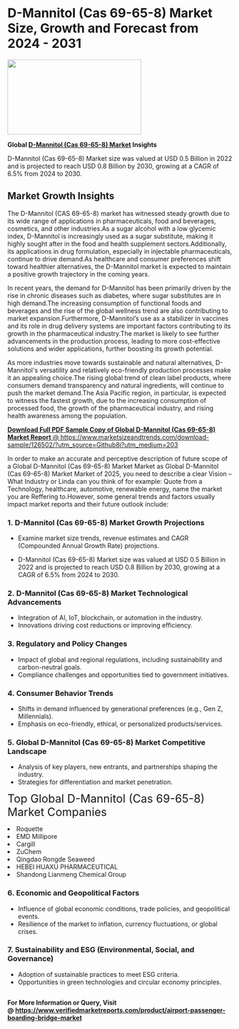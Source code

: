 <H1>D-Mannitol (Cas 69-65-8) Market Size, Growth and Forecast from 2024 - 2031</H1><img class="aligncenter size-medium wp-image-584254" src="https://thirdeyenews.in/wp-content/uploads/2024/09/Global-Market-Research-300x168.jpeg" alt="" width="300" height="168" /><p><strong>Global&nbsp;<a href="https://www.marketsizeandtrends.com/download-sample/126502/?utm_source=Github8j?utm_medium=203">D-Mannitol (Cas 69-65-8) Market</a> Insights</strong></p><p>D-Mannitol (Cas 69-65-8) Market size was valued at USD 0.5 Billion in 2022 and is projected to reach USD 0.8 Billion by 2030, growing at a CAGR of 6.5% from 2024 to 2030.</p><p><h2>Market Growth Insights</h2> <p>The D-Mannitol (CAS 69-65-8) market has witnessed steady growth due to its wide range of applications in pharmaceuticals, food and beverages, cosmetics, and other industries.As a sugar alcohol with a low glycemic index, D-Mannitol is increasingly used as a sugar substitute, making it highly sought after in the food and health supplement sectors.Additionally, its applications in drug formulation, especially in injectable pharmaceuticals, continue to drive demand.As healthcare and consumer preferences shift toward healthier alternatives, the D-Mannitol market is expected to maintain a positive growth trajectory in the coming years.</p> <p><a href="your-link-to-sample-download" target="_blank"></a></p> <p>In recent years, the demand for D-Mannitol has been primarily driven by the rise in chronic diseases such as diabetes, where sugar substitutes are in high demand.The increasing consumption of functional foods and beverages and the rise of the global wellness trend are also contributing to market expansion.Furthermore, D-Mannitol’s use as a stabilizer in vaccines and its role in drug delivery systems are important factors contributing to its growth in the pharmaceutical industry.The market is likely to see further advancements in the production process, leading to more cost-effective solutions and wider applications, further boosting its growth potential.</p> <p>As more industries move towards sustainable and natural alternatives, D-Mannitol's versatility and relatively eco-friendly production processes make it an appealing choice.The rising global trend of clean label products, where consumers demand transparency and natural ingredients, will continue to push the market demand.The Asia Pacific region, in particular, is expected to witness the fastest growth, due to the increasing consumption of processed food, the growth of the pharmaceutical industry, and rising health awareness among the population.</p> <p><a href="your-link-to-more-information" target="_blank"></p><p><span class=""><strong>Download Full PDF Sample Copy of Global D-Mannitol (Cas 69-65-8) Market Report</strong> @ <a href="https://www.marketsizeandtrends.com/download-sample/126502/?utm_source=Github8j?utm_medium=203" target="_blank">https://www.marketsizeandtrends.com/download-sample/126502/?utm_source=Github8j?utm_medium=203</a></span></p><p>In order to make an accurate and perceptive description of future scope of a Global&nbsp;D-Mannitol (Cas 69-65-8) Market Market as Global&nbsp;D-Mannitol (Cas 69-65-8) Market Market of 2025, you need to describe a clear Vision &ndash; What Industry or Linda can you think of for example: Quote from a Technology, healthcare, automotive, renewable energy, name the market you are Reffering to.However, some general trends and factors usually impact market reports and their future outlook include:</p><h3>1.&nbsp;<strong>D-Mannitol (Cas 69-65-8) Market Growth Projections</strong></h3><ul><li>Examine market size trends, revenue estimates and CAGR (Compounded Annual Growth Rate) projections.</li><li><p>D-Mannitol (Cas 69-65-8) Market size was valued at USD 0.5 Billion in 2022 and is projected to reach USD 0.8 Billion by 2030, growing at a CAGR of 6.5% from 2024 to 2030.</p></li></ul><h3>2.&nbsp;<strong>D-Mannitol (Cas 69-65-8) Market Technological Advancements</strong></h3><ul><li>Integration of AI, IoT, blockchain, or automation in the industry.</li><li>Innovations driving cost reductions or improving efficiency.</li></ul><h3>3.&nbsp;<strong>Regulatory and Policy Changes</strong></h3><ul><li>Impact of global and regional regulations, including sustainability and carbon-neutral goals.</li><li>Compliance challenges and opportunities tied to government initiatives.</li></ul><h3>4.&nbsp;<strong>Consumer Behavior Trends</strong></h3><ul><li>Shifts in demand influenced by generational preferences (e.g., Gen Z, Millennials).</li><li>Emphasis on eco-friendly, ethical, or personalized products/services.</li></ul><h3>5.&nbsp;<strong>Global D-Mannitol (Cas 69-65-8) Market Competitive Landscape</strong></h3><ul><li>Analysis of key players, new entrants, and partnerships shaping the industry.</li><li>Strategies for differentiation and market penetration.</li></ul><p data-pm-slice="1 1 []"><span style="color: inherit; font-family: inherit; font-size: 25px;">Top Global D-Mannitol (Cas 69-65-8) Market Companies</span></p><div class="" data-test-id=""><p><li>Roquette</li><li> EMD Millipore</li><li> Cargill</li><li> ZuChem</li><li> Qingdao Rongde Seaweed</li><li> HEBEI HUAXU PHARMACEUTICAL</li><li> Shandong Lianmeng Chemical Group</li></p></div><h3>6.&nbsp;<strong>Economic and Geopolitical Factors</strong></h3><ul><li>Influence of global economic conditions, trade policies, and geopolitical events.</li><li>Resilience of the market to inflation, currency fluctuations, or global crises.</li></ul><h3>7.&nbsp;<strong>Sustainability and ESG (Environmental, Social, and Governance)</strong></h3><ul><li>Adoption of sustainable practices to meet ESG criteria.</li><li>Opportunities in green technologies and circular economy principles.</li></ul><h2><strong style="font-size: 14px;">For More Information or Query, Visit @&nbsp;</strong><a style="background-color: #ffffff; font-size: 14px;" href="https://www.marketsizeandtrends.com/report/d-mannitol-cas-69-65-8-market/" target="_blank">https://www.verifiedmarketreports.com/product/airport-passenger-boarding-bridge-market</a></h2>